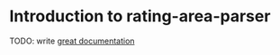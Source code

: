 # Introduction to rating-area-parser

TODO: write [great documentation](http://jacobian.org/writing/what-to-write/)
